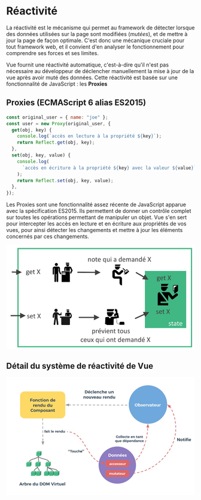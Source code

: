 # Réactivité

La réactivité est le mécanisme qui permet au framework de détecter lorsque des données utilisées sur la page sont modifiées (_mutées_), et de mettre à jour la page de façon optimale. C'est donc une mécanique cruciale pour tout framework web, et il convient d'en analyser le fonctionnement pour comprendre ses forces et ses limites.

Vue fournit une réactivité automatique, c'est-à-dire qu'il n'est pas nécessaire au développeur de déclencher manuellement la mise à jour de la vue après avoir muté des données. Cette réactivité est basée sur une fonctionnalité de JavaScript : les **Proxies**

## Proxies (ECMAScript 6 alias ES2015)

```js
const original_user = { name: "joe" };
const user = new Proxy(original_user, {
  get(obj, key) {
    console.log(`accès en lecture à la propriété ${key}`);
    return Reflect.get(obj, key);
  },
  set(obj, key, value) {
    console.log(
      `accès en écriture à la propriété ${key} avec la valeur ${value}`
    );
    return Reflect.set(obj, key, value);
  },
});
```

Les Proxies sont une fonctionnalité assez récente de JavaScript apparue avec la spécification ES2015. Ils permettent de donner un contrôle complet sur toutes les opérations permettant de manipuler un objet. Vue s'en sert pour intercepter les accès en lecture et en écriture aux propriétés de vos vues, pour ainsi détecter les changements et mettre à jour les éléments concernés par ces changements.

![Principe de réactivité basé sur les getters/setters](../../assets/getters-setters_fr.jpg)

## Détail du système de réactivité de Vue

![Schéma du système de réactivité de Vue](../../assets/vue-reactivity_fr.jpg)
